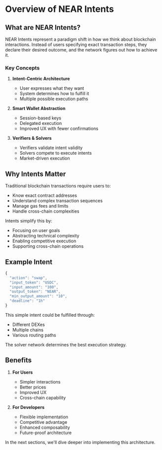 
# Overview of NEAR Intents

## What are NEAR Intents?

NEAR Intents represent a paradigm shift in how we think about blockchain interactions. Instead of users specifying exact transaction steps, they declare their desired outcome, and the network figures out how to achieve it.

### Key Concepts

1. **Intent-Centric Architecture**
   - User expresses what they want
   - System determines how to fulfill it
   - Multiple possible execution paths

2. **Smart Wallet Abstraction**
   - Session-based keys
   - Delegated execution
   - Improved UX with fewer confirmations

3. **Verifiers & Solvers**
   - Verifiers validate intent validity
   - Solvers compete to execute intents
   - Market-driven execution

## Why Intents Matter

Traditional blockchain transactions require users to:
- Know exact contract addresses
- Understand complex transaction sequences
- Manage gas fees and limits
- Handle cross-chain complexities

Intents simplify this by:
- Focusing on user goals
- Abstracting technical complexity
- Enabling competitive execution
- Supporting cross-chain operations

## Example Intent

```javascript
{
  "action": "swap",
  "input_token": "USDC",
  "input_amount": "100",
  "output_token": "NEAR",
  "min_output_amount": "10",
  "deadline": "1h"
}
```

This simple intent could be fulfilled through:
- Different DEXes
- Multiple chains
- Various routing paths

The solver network determines the best execution strategy.

## Benefits

1. **For Users**
   - Simpler interactions
   - Better prices
   - Improved UX
   - Cross-chain capability

2. **For Developers**
   - Flexible implementation
   - Competitive advantage
   - Enhanced composability
   - Future-proof architecture

In the next sections, we'll dive deeper into implementing this architecture.
